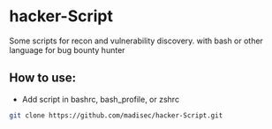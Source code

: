 # hacker-Script
Some scripts for recon and vulnerability discovery. with bash or other language for bug bounty hunter 

## How to use:
- Add script in bashrc, bash_profile, or zshrc
```bash
git clone https://github.com/madisec/hacker-Script.git
```
